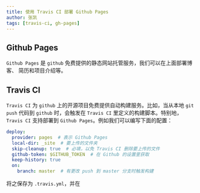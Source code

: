 ```yaml
---
title: 使用 Travis CI 部署 Github Pages
author: 张凯
tags: [travis-ci, gh-pages]
---
```


## Github Pages

`Github Pages` 是 `github` 免费提供的静态网站托管服务，我们可以在上面部署博客、
简历和项目介绍等。

## Travis CI

`Travis CI` 为 `github` 上的开源项目免费提供自动构建服务。比如，当从本地 `git
push` 代码到 `github` 时，会触发在 `Travis CI` 里定义的构建脚本。特别地，`Travis
CI` 支持部署到 `Github Pages`。例如我们可以编写下面的配置：

```yaml
deploy:
  provider: pages  # 表示 Github Pages
  local-dir: _site  # 要上传的文件夹
  skip-cleanup: true  # 必填，以免 Travis CI 删除要上传的文件
  github-token: $GITHUB_TOKEN  # 在 Github 的设置里获取
  keep-history: true
  on:
    branch: master  # 有更改 push 到 master 分支时触发构建
```

将之保存为 `.travis.yml`，并在
